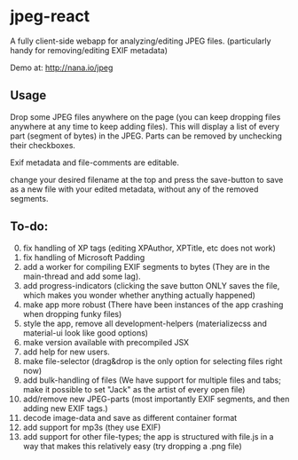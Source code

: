 jpeg-react
==========
A fully client-side webapp for analyzing/editing JPEG files.
(particularly handy for removing/editing EXIF metadata)

Demo at: http://nana.io/jpeg

Usage
------
Drop some JPEG files anywhere on the page (you can keep dropping  files anywhere at any time to keep adding files). This will display a list of every part (segment of bytes) in the JPEG. Parts can be removed by unchecking their checkboxes.

Exif metadata and file-comments are editable.

change your desired filename at the top and press the save-button to save as a new file with your edited metadata, without any of the removed segments.

To-do:
------
0. fix handling of XP tags (editing XPAuthor, XPTitle, etc does not work)
0. fix handling of Microsoft Padding
0. add a worker for compiling EXIF segments to bytes (They are in the main-thread and add some lag).
0. add progress-indicators (clicking the save button ONLY saves the file, which makes you wonder whether anything actually happened)
0. make app more robust (There have been instances of the app crashing when dropping funky files)
0. style the app, remove all development-helpers (materializecss and material-ui look like good options)
0. make version available with precompiled JSX
0. add help for new users.
0. make file-selector (drag&drop is the only option for selecting files right now)
0. add bulk-handling of files (We have support for multiple files and tabs; make it possible to set "Jack" as the artist of every open file)
0. add/remove new JPEG-parts (most importantly EXIF segments, and then adding new EXIF tags.)
0. decode image-data and save as different container format
0. add support for mp3s (they use EXIF)
0. add support for other file-types; the app is structured with file.js in a way that makes this relatively easy (try dropping a .png file)

